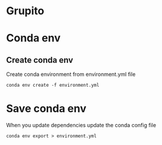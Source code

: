 # Grupito


# Conda env
## Create conda env
Create conda environment from environment.yml file
````shell script
conda env create -f environment.yml
````

# Save conda env
When you update dependencies update the conda config file 
````shell script
conda env export > environment.yml
````
